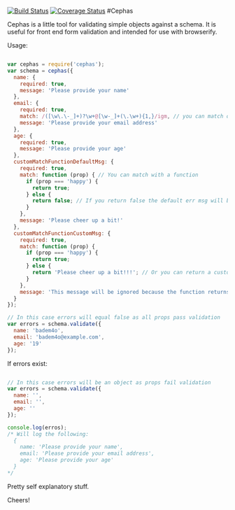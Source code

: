 [![Build Status](https://travis-ci.org/badem4o/cephas.svg?branch=v2.0.1)](https://travis-ci.org/badem4o/cephas)
[![Coverage Status](https://coveralls.io/repos/badem4o/cephas/badge.svg?branch=master&service=github)](https://coveralls.io/github/badem4o/cephas?branch=master)
#Cephas

Cephas is a little tool for validating simple objects against a schema.
It is useful for front end form validation and intended for use with browserify.

Usage:

```javascript

var cephas = require('cephas');
var schema = cephas({
  name: {
    required: true,
    message: 'Please provide your name'
  },
  email: {
    required: true,
    match: /([\w\.\-_]+)?\w+@[\w-_]+(\.\w+){1,}/igm, // you can match on regex
    message: 'Please provide your email address'
  },
  age: {
    required: true,
    message: 'Please provide your age'
  },
  customMatchFunctionDefaultMsg: {
    required: true,
    match: function (prop) { // You can match with a function
      if (prop === 'happy') {
        return true;
      } else {
        return false; // If you return false the default err msg will be used
      }
    },
    message: 'Please cheer up a bit!'
  },
  customMatchFunctionCustomMsg: {
    required: true,
    match: function (prop) {
      if (prop === 'happy') {
        return true;
      } else {
        return 'Please cheer up a bit!!!'; // Or you can return a custom msg
      }
    },
    message: 'This message will be ignored because the function returns a string'
  }
});

// In this case errors will equal false as all props pass validation
var errors = schema.validate({
  name: 'badem4o',
  email: 'badem4o@example.com',
  age: '19'
});

```

If errors exist:

```javascript

// In this case errors will be an object as props fail validation
var errors = schema.validate({
  name: '',
  email: '',
  age: ''
});

console.log(erros);
/* Will log the following:
  {
    name: 'Please provide your name',
    email: 'Please provide your email address',
    age: 'Please provide your age'
  }
*/

```
Pretty self explanatory stuff.

Cheers!
